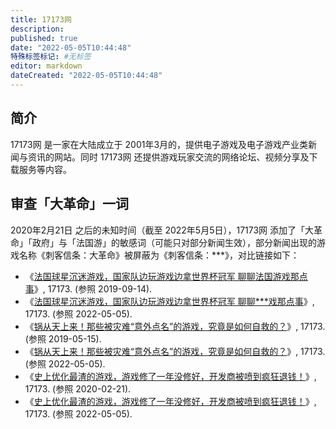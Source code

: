 ```yaml
---
title: 17173网
description:
published: true
date: "2022-05-05T10:44:48"
特殊标签标记: #无标签
editor: markdown
dateCreated: "2022-05-05T10:44:48"
---
```


## 简介

17173网 是一家在大陆成立于 2001年3月的，提供电子游戏及电子游戏产业类新闻与资讯的网站。同时 17173网 还提供游戏玩家交流的网络论坛、视频分享及下载服务等内容。 

## 审查「大革命」一词

2020年2月21日 之后的未知时间（截至 2022年5月5日），17173网 添加了「大革命」「政府」与「法国游」的敏感词（可能只对部分新闻生效），部分新闻出现的游戏名称《刺客信条：大革命》被屏蔽为《刺客信条：\*\*\*》，对比链接如下：

+   《[法国球星沉迷游戏，国家队边玩游戏边拿世界杯冠军 聊聊法国游戏那点事](https://web.archive.org/web/20190914090206/http://news.17173.com/content/08272019/070453472_1.shtml)》, 17173. (参照 2019-09-14).
+   《[法国球星沉迷游戏，国家队边玩游戏边拿世界杯冠军 聊聊\*\*\*戏那点事](https://web.archive.org/web/20220505021927/http://news.17173.com/content/08272019/070453472_1.shtml)》, 17173. (参照 2022-05-05).
+   《[锅从天上来！那些被灾难“意外点名”的游戏，究竟是如何自救的？](https://web.archive.org/web/20190515095350/http://news.17173.com/content/04232019/161610777.shtml)》, 17173. (参照 2019-05-15).
+   《[锅从天上来！那些被灾难“意外点名”的游戏，究竟是如何自救的？](https://web.archive.org/web/20220505013911/http://news.17173.com/content/04232019/161610777.shtml)》, 17173. (参照 2022-05-05).
+   《[史上优化最渣的游戏，游戏修了一年没修好，开发商被喷到疯狂退钱！](https://web.archive.org/web/20200221095938/http://news.17173.com/content/10142018/125847566.shtml)》, 17173. (参照 2020-02-21).
+   《[史上优化最渣的游戏，游戏修了一年没修好，开发商被喷到疯狂退钱！](https://web.archive.org/web/20220505014027/http://news.17173.com/content/10142018/125847566.shtml)》, 17173. (参照 2022-05-05).
